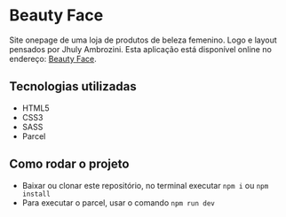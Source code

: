 # Beauty Face
Site onepage de uma loja de produtos de beleza femenino. Logo e layout pensados por Jhuly Ambrozini.
Esta aplicação está disponível online no endereço: [Beauty Face](https://beauty-face.vercel.app/).

## Tecnologias utilizadas
- HTML5
- CSS3
- SASS
- Parcel

## Como rodar o projeto
- Baixar ou clonar este repositório, no terminal executar `npm i` ou `npm install`
- Para executar o parcel, usar o comando `npm run dev`




